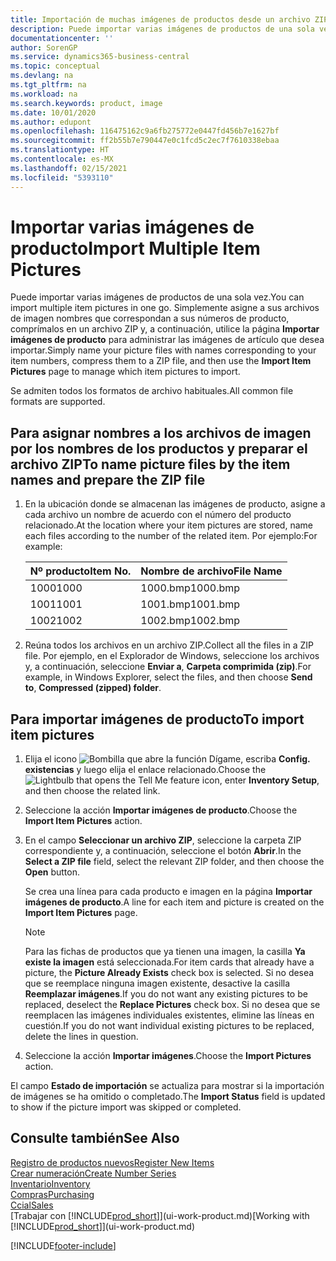 ```yaml
---
title: Importación de muchas imágenes de productos desde un archivo ZIP| Documentos de Microsoft
description: Puede importar varias imágenes de productos de una sola vez. Simplemente asigne a sus archivos de imagen nombres que correspondan a sus números de producto, comprímalos en un archivo zip y, a continuación, utilice la página Importar imágenes de producto para administrar las imágenes de artículo que desea importar.
documentationcenter: ''
author: SorenGP
ms.service: dynamics365-business-central
ms.topic: conceptual
ms.devlang: na
ms.tgt_pltfrm: na
ms.workload: na
ms.search.keywords: product, image
ms.date: 10/01/2020
ms.author: edupont
ms.openlocfilehash: 116475162c9a6fb275772e0447fd456b7e1627bf
ms.sourcegitcommit: ff2b55b7e790447e0c1fcd5c2ec7f7610338ebaa
ms.translationtype: HT
ms.contentlocale: es-MX
ms.lasthandoff: 02/15/2021
ms.locfileid: "5393110"
---
```

# <a name="import-multiple-item-pictures"></a><span data-ttu-id="c0d05-104">Importar varias imágenes de producto</span><span class="sxs-lookup"><span data-stu-id="c0d05-104">Import Multiple Item Pictures</span></span>
<span data-ttu-id="c0d05-105">Puede importar varias imágenes de productos de una sola vez.</span><span class="sxs-lookup"><span data-stu-id="c0d05-105">You can import multiple item pictures in one go.</span></span> <span data-ttu-id="c0d05-106">Simplemente asigne a sus archivos de imagen nombres que correspondan a sus números de producto, comprímalos en un archivo ZIP y, a continuación, utilice la página **Importar imágenes de producto** para administrar las imágenes de artículo que desea importar.</span><span class="sxs-lookup"><span data-stu-id="c0d05-106">Simply name your picture files with names corresponding to your item numbers, compress them to a ZIP file, and then use the **Import Item Pictures** page to manage which item pictures to import.</span></span>

<span data-ttu-id="c0d05-107">Se admiten todos los formatos de archivo habituales.</span><span class="sxs-lookup"><span data-stu-id="c0d05-107">All common file formats are supported.</span></span>

## <a name="to-name-picture-files-by-the-item-names-and-prepare-the-zip-file"></a><span data-ttu-id="c0d05-108">Para asignar nombres a los archivos de imagen por los nombres de los productos y preparar el archivo ZIP</span><span class="sxs-lookup"><span data-stu-id="c0d05-108">To name picture files by the item names and prepare the ZIP file</span></span>
1. <span data-ttu-id="c0d05-109">En la ubicación donde se almacenan las imágenes de producto, asigne a cada archivo un nombre de acuerdo con el número del producto relacionado.</span><span class="sxs-lookup"><span data-stu-id="c0d05-109">At the location where your item pictures are stored, name each files according to the number of the related item.</span></span> <span data-ttu-id="c0d05-110">Por ejemplo:</span><span class="sxs-lookup"><span data-stu-id="c0d05-110">For example:</span></span>

    |<span data-ttu-id="c0d05-111">Nº producto</span><span class="sxs-lookup"><span data-stu-id="c0d05-111">Item No.</span></span>|<span data-ttu-id="c0d05-112">Nombre de archivo</span><span class="sxs-lookup"><span data-stu-id="c0d05-112">File Name</span></span>|
    |-|-|
    |<span data-ttu-id="c0d05-113">1000</span><span class="sxs-lookup"><span data-stu-id="c0d05-113">1000</span></span>|<span data-ttu-id="c0d05-114">1000.bmp</span><span class="sxs-lookup"><span data-stu-id="c0d05-114">1000.bmp</span></span>|
    |<span data-ttu-id="c0d05-115">1001</span><span class="sxs-lookup"><span data-stu-id="c0d05-115">1001</span></span>|<span data-ttu-id="c0d05-116">1001.bmp</span><span class="sxs-lookup"><span data-stu-id="c0d05-116">1001.bmp</span></span>|
    |<span data-ttu-id="c0d05-117">1002</span><span class="sxs-lookup"><span data-stu-id="c0d05-117">1002</span></span>|<span data-ttu-id="c0d05-118">1002.bmp</span><span class="sxs-lookup"><span data-stu-id="c0d05-118">1002.bmp</span></span>|

2. <span data-ttu-id="c0d05-119">Reúna todos los archivos en un archivo ZIP.</span><span class="sxs-lookup"><span data-stu-id="c0d05-119">Collect all the files in a ZIP file.</span></span> <span data-ttu-id="c0d05-120">Por ejemplo, en el Explorador de Windows, seleccione los archivos y, a continuación, seleccione **Enviar a**, **Carpeta comprimida (zip)**.</span><span class="sxs-lookup"><span data-stu-id="c0d05-120">For example, in Windows Explorer, select the files, and then choose **Send to**, **Compressed (zipped) folder**.</span></span>     

## <a name="to-import-item-pictures"></a><span data-ttu-id="c0d05-121">Para importar imágenes de producto</span><span class="sxs-lookup"><span data-stu-id="c0d05-121">To import item pictures</span></span>
1. <span data-ttu-id="c0d05-122">Elija el icono ![Bombilla que abre la función Dígame](media/ui-search/search_small.png "Dígame qué desea hacer"), escriba **Config. existencias** y luego elija el enlace relacionado.</span><span class="sxs-lookup"><span data-stu-id="c0d05-122">Choose the ![Lightbulb that opens the Tell Me feature](media/ui-search/search_small.png "Tell me what you want to do") icon, enter **Inventory Setup**, and then choose the related link.</span></span>
2. <span data-ttu-id="c0d05-123">Seleccione la acción **Importar imágenes de producto**.</span><span class="sxs-lookup"><span data-stu-id="c0d05-123">Choose the **Import Item Pictures** action.</span></span>
3. <span data-ttu-id="c0d05-124">En el campo **Seleccionar un archivo ZIP**, seleccione la carpeta ZIP correspondiente y, a continuación, seleccione el botón **Abrir**.</span><span class="sxs-lookup"><span data-stu-id="c0d05-124">In the **Select a ZIP file** field, select the relevant ZIP folder, and then choose the **Open** button.</span></span>

    <span data-ttu-id="c0d05-125">Se crea una línea para cada producto e imagen en la página **Importar imágenes de producto**.</span><span class="sxs-lookup"><span data-stu-id="c0d05-125">A line for each item and picture is created on the **Import Item Pictures** page.</span></span>

    > [!NOTE]
    > <span data-ttu-id="c0d05-126">Para las fichas de productos que ya tienen una imagen, la casilla **Ya existe la imagen** está seleccionada.</span><span class="sxs-lookup"><span data-stu-id="c0d05-126">For item cards that already have a picture, the **Picture Already Exists** check box is selected.</span></span> <span data-ttu-id="c0d05-127">Si no desea que se reemplace ninguna imagen existente, desactive la casilla **Reemplazar imágenes**.</span><span class="sxs-lookup"><span data-stu-id="c0d05-127">If you do not want any existing pictures to be replaced, deselect the **Replace Pictures** check box.</span></span> <span data-ttu-id="c0d05-128">Si no desea que se reemplacen las imágenes individuales existentes, elimine las líneas en cuestión.</span><span class="sxs-lookup"><span data-stu-id="c0d05-128">If you do not want individual existing pictures to be replaced, delete the lines in question.</span></span>

3. <span data-ttu-id="c0d05-129">Seleccione la acción **Importar imágenes**.</span><span class="sxs-lookup"><span data-stu-id="c0d05-129">Choose the **Import Pictures** action.</span></span>

<span data-ttu-id="c0d05-130">El campo **Estado de importación** se actualiza para mostrar si la importación de imágenes se ha omitido o completado.</span><span class="sxs-lookup"><span data-stu-id="c0d05-130">The **Import Status** field is updated to show if the picture import was skipped or completed.</span></span>       

## <a name="see-also"></a><span data-ttu-id="c0d05-131">Consulte también</span><span class="sxs-lookup"><span data-stu-id="c0d05-131">See Also</span></span>
[<span data-ttu-id="c0d05-132">Registro de productos nuevos</span><span class="sxs-lookup"><span data-stu-id="c0d05-132">Register New Items</span></span>](inventory-how-register-new-items.md)  
[<span data-ttu-id="c0d05-133">Crear numeración</span><span class="sxs-lookup"><span data-stu-id="c0d05-133">Create Number Series</span></span>](ui-create-number-series.md)  
[<span data-ttu-id="c0d05-134">Inventario</span><span class="sxs-lookup"><span data-stu-id="c0d05-134">Inventory</span></span>](inventory-manage-inventory.md)  
[<span data-ttu-id="c0d05-135">Compras</span><span class="sxs-lookup"><span data-stu-id="c0d05-135">Purchasing</span></span>](purchasing-manage-purchasing.md)  
[<span data-ttu-id="c0d05-136">Ccial</span><span class="sxs-lookup"><span data-stu-id="c0d05-136">Sales</span></span>](sales-manage-sales.md)  
<span data-ttu-id="c0d05-137">[Trabajar con [!INCLUDE[prod_short](includes/prod_short.md)]](ui-work-product.md)</span><span class="sxs-lookup"><span data-stu-id="c0d05-137">[Working with [!INCLUDE[prod_short](includes/prod_short.md)]](ui-work-product.md)</span></span>


[!INCLUDE[footer-include](includes/footer-banner.md)]